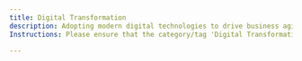 ```yaml
---
title: Digital Transformation
description: Adopting modern digital technologies to drive business agility and innovation.
Instructions: Please ensure that the category/tag 'Digital Transformation' is only applied to content that specifically relates to adopting modern digital technologies to drive business agility and innovation.

---
```


